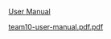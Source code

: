 [User Manual]()

[team10-user-manual.pdf.pdf](https://github.com/Kunutza/GoGreen/blob/main/team10-user-manual.pdf)
